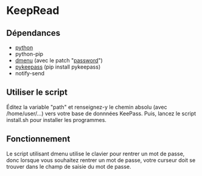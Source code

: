 # KeepRead
## Dépendances
 - [python](https://python.org)
 - python-pip
 - [dmenu](https://tools.suckless.org/dmenu/) (avec le patch "[password](https://tools.suckless.org/dmenu/patches/password/)")
 - [pykeepass](https://github.com/libkeepass/pykeepass) (pip install pykeepass)
 - notify-send

## Utiliser le script

Éditez la variable "path" et renseignez-y le chemin absolu (avec /home/user/...) vers votre base de donnnées KeePass.
Puis, lancez le script install.sh pour installer les programmes.

## Fonctionnement
Le script utilisant dmenu utilise le clavier pour rentrer un mot de passe, donc lorsque vous souhaitez rentrer un mot de passe, votre
curseur doit se trouver dans le champ de saisie du mot de passe.
